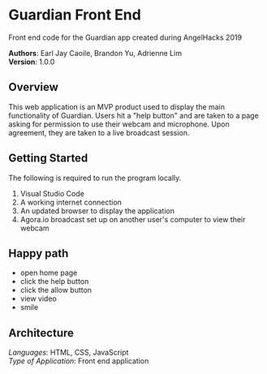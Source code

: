 # Guardian Front End
Front end code for the Guardian app created during AngelHacks 2019

**Authors**: Earl Jay Caoile, Brandon Yu, Adrienne Lim <br />
**Version**: 1.0.0

## Overview
This web application is an MVP product used to display the main functionality of Guardian. Users hit a "help button" and are taken to a page asking for permission to use their webcam and microphone. Upon agreement, they are taken to a live broadcast session.

## Getting Started
The following is required to run the program locally.
1. Visual Studio Code
2. A working internet connection
3. An updated browser to display the application
4. Agora.io broadcast set up on another user's computer to view their webcam

## Happy path
- open home page
- click the help button
- click the allow button
- view video
- smile

## Architecture
*Languages*: HTML, CSS, JavaScript <br />
*Type of Application*: Front end application <br />